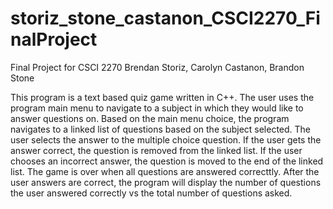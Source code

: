# storiz_stone_castanon_CSCI2270_FinalProject
Final Project for CSCI 2270
Brendan Storiz, Carolyn Castanon, Brandon Stone

This program is a text based quiz game written in C++. The user uses the program main menu to navigate to a subject in which they would like to answer questions on. Based on the main menu choice, the program navigates to a linked list of questions based on the subject selected. The user selects the answer to the multiple choice question. If the user gets the answer correct, the question is removed from the linked list. If the user chooses an incorrect answer, the question is moved to the end of the linked list. The game is over when all questions are answered correcttly. After the user answers are correct, the program will display the number of questions the user answered correctly vs the total number of questions asked.
